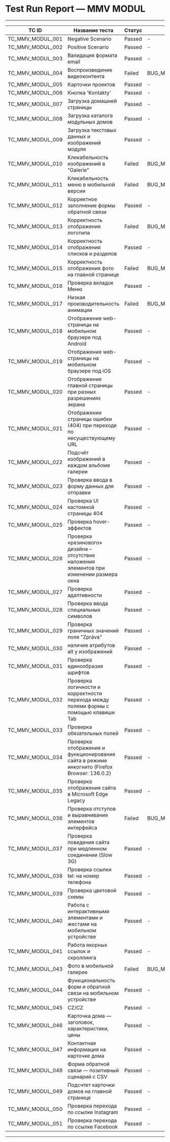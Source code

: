 # Test Run Report — MMV MODUL

---


| TC ID            | Название теста                                                                              | Статус | Баг           | Тест                | Автотест                       |
| ---------------- | ------------------------------------------------------------------------------------------- | ------ | ------------- |---------------------| ------------------------------ |
| TC_MMV_MODUL_001 | Negative Scenario                                                                           | Passed | -             | Automation          | TC_AUTO_PY_001                 |
| TC_MMV_MODUL_002 | Positive Scenario                                                                           | Passed | -             | Automation          | TC_AUTO_PY_002                 |
| TC_MMV_MODUL_003 | Валидация формата email                                                                     | Passed | -             | Manual              |                                |
| TC_MMV_MODUL_004 | Воспроизведение видеоконтента                                                               | Failed | BUG_MMSRO_008 | Manual              |                                |
| TC_MMV_MODUL_005 | Карточки проектов                                                                           | Passed | -             | Manual              |                                |
| TC_MMV_MODUL_006 | Кнопка 'Kontakty'                                                                           | Passed | -             | Manual              |                                |
| TC_MMV_MODUL_007 | Загрузка домашней страницы                                                                  | Passed | -             | Manual / Automation | TC_AUTO_PY_005 / TC_AUTO_J_004 |
| TC_MMV_MODUL_008 | Загрузка каталога модульных домов                                                           | Passed | -             | Manual              |                                |
| TC_MMV_MODUL_009 | Загрузка текстовых данных и изображений модуля                                              | Passed | -             | Manual              |                                |
| TC_MMV_MODUL_010 | Кликабельность изображений в "Galerie"                                                      | Failed | BUG_MMSRO_005 | Manual              |                                |
| TC_MMV_MODUL_011 | Кликабельность меню в мобильной версии                                                      | Failed | BUG_MMSRO_004 | Manual / Automation | TC_AUTO_PY_006                 |
| TC_MMV_MODUL_012 | Корректное заполнение формы обратной связи                                                  | Passed | -             | Manual              |                                |
| TC_MMV_MODUL_013 | Корректность отображения логотипа                                                           | Failed | BUG_MMSRO_001 | Manual              |                                |
| TC_MMV_MODUL_014 | Корректность отображения списков и разделов                                                 | Passed | -             | Manual              |                                |
| TC_MMV_MODUL_015 | Корректность отображения фото на главной странице                                           | Failed | BUG_MMSRO_007 | Manual              |                                |
| TC_MMV_MODUL_016 | Проверка вкладок Меню                                                                       | Passed | -             | Manual / Automation | TC_AUTO_J_005                  |
| TC_MMV_MODUL_017 | Низкая производительность анимации                                                          | Failed | BUG_MMSRO_002 | Manual              |                                |
| TC_MMV_MODUL_018 | Отображение web-страницы на мобильном браузере под Android                                  | Passed | -             | Manual              |                                |
| TC_MMV_MODUL_019 | Отображение web-страницы на мобильном браузере под iOS                                      | Passed | -             | Manual              |                                |
| TC_MMV_MODUL_020 | Отображение главной страницы при разных разрешениях экрана                                  | Passed | -             | Manual              |                                |
| TC_MMV_MODUL_021 | Отображение страницы ошибки (404) при переходе по несуществующему URL                       | Passed | -             | Manual / Automation | TC_AUTO_PY_007                 |
| TC_MMV_MODUL_022 | Подсчёт изображений в каждом альбоме галереи                                                | Passed | -             | Automation          | TC_AUTO_PY_004                 |
| TC_MMV_MODUL_023 | Проверка ввода в форму данных для отправки                                                  | Passed | -             | Manual              |                                |
| TC_MMV_MODUL_024 | Проверка UI кастомной страницы 404                                                          | Passed | -             | Automation          | TC_AUTO_PY_008                 |
| TC_MMV_MODUL_025 | Проверка hover-эффектов                                                                     | Passed | -             | Manual              |                                |
| TC_MMV_MODUL_026 | Проверка «резинового» дизайна – отсутствие наложения элементов при изменении размера окна   | Passed | -             | Manual              |                                |
| TC_MMV_MODUL_027 | Проверка адаптивности                                                                       | Passed | -             | Manual              |                                |
| TC_MMV_MODUL_028 | Проверка ввода специальных символов                                                         | Passed | -             | Manual              |                                |
| TC_MMV_MODUL_029 | Проверка граничных значений поля "Zpráva"                                                   | Passed | -             | Manual              |                                |
| TC_MMV_MODUL_030 | наличие атрибутов alt у изображений                                                         | Passed | -             | Manual              |                                |
| TC_MMV_MODUL_031 | Проверка единообразия шрифтов                                                               | Passed | -             | Manual              |                                |
| TC_MMV_MODUL_032 | Проверка логичности и корректности перехода между полями формы с помощью клавиши Tab        | Passed | -             | Manual              |                                |
| TC_MMV_MODUL_033 | Проверка обязательных полей                                                                 | Passed | -             | Manual              |                                |
| TC_MMV_MODUL_034 | Проверка отображения и функционирования сайта в режиме инкогнито (Firefox Browser: 136.0.2) | Passed | -             | Manual              |                                |
| TC_MMV_MODUL_035 | Проверка отображения сайта в Microsoft Edge Legacy                                          | Passed | -             | Manual              |                                |
| TC_MMV_MODUL_036 | Проверка отступов и выравнивания элементов интерфейса                                       | Failed | BUG_MMSRO_003 | Manual              |                                |
| TC_MMV_MODUL_037 | Проверка поведения сайта при медленном соединении (Slow 3G)                                 | Passed | -             | Manual              |                                |
| TC_MMV_MODUL_038 | Проверка ссылки tel: на номер телефона                                                      | Passed | -             | Automation          | TC_AUTO_PY_003                 |
| TC_MMV_MODUL_039 | Проверка цветовой схемы                                                                     | Passed | -             | Manual              |                                |
| TC_MMV_MODUL_040 | Работа с интерактивными элементами и жестами на мобильном устройстве                        | Passed | -             | Manual              |                                |
| TC_MMV_MODUL_041 | Работа якорных ссылок и скроллинга                                                          | Passed | -             | Manual              |                                |
| TC_MMV_MODUL_043 | Фото в мобильной галерее                                                                    | Failed | BUG_MMSRO_003 | Manual              |                                |
| TC_MMV_MODUL_044 | Функциональность форм и обратной связи на мобильном устройстве                              | Passed | -             | Manual              |                                |
| TC_MMV_MODUL_045 | CZ/CZ                                                                                       | Passed | -             | Manual              |                                |
| TC_MMV_MODUL_046 | Карточка дома — заголовок, характеристики, цены                                             | Passed | -             | Automation          | TC_AUTO_J_001                  |
| TC_MMV_MODUL_047 | Контактная информация на карточке дома                                                      | Passed | -             | Automation          | TC_AUTO_J_002                  |
| TC_MMV_MODUL_048 | Форма обратной связи — позитивный сценарий с CSV                                            | Passed | -             | Automation          | TC_AUTO_J_003                  |
| TC_MMV_MODUL_049 | Подсчтет карточки домов на главной странице                                                 | Passed | -             | Automation          | TC_AUTO_J_006                  |
| TC_MMV_MODUL_050 | Проверка перехода по ссылке Instagram                                                       | Passed | -             | Automation          | TC_AUTO_J_007                  |
| TC_MMV_MODUL_051 | Проверка перехода по ссылке Facebook                                                        | Passed | -             | Automation          | TC_AUTO_J_008                  |

---
